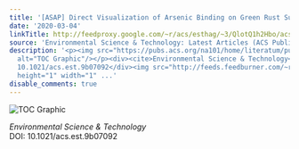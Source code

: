```yaml
---
title: '[ASAP] Direct Visualization of Arsenic Binding on Green Rust Sulfate'
date: '2020-03-04'
linkTitle: http://feedproxy.google.com/~r/acs/esthag/~3/QlotQ1h2Hbo/acs.est.9b07092
source: 'Environmental Science & Technology: Latest Articles (ACS Publications)'
description: '<p><img src="https://pubs.acs.org/na101/home/literatum/publisher/achs/journals/content/esthag/0/esthag.ahead-of-print/acs.est.9b07092/20200304/images/medium/es9b07092_0004.gif"
  alt="TOC Graphic"/></p><div><cite>Environmental Science & Technology</cite></div><div>DOI:
  10.1021/acs.est.9b07092</div><img src="http://feeds.feedburner.com/~r/acs/esthag/~4/QlotQ1h2Hbo"
  height="1" width="1" ...'
disable_comments: true
---
```

<p><img src="https://pubs.acs.org/na101/home/literatum/publisher/achs/journals/content/esthag/0/esthag.ahead-of-print/acs.est.9b07092/20200304/images/medium/es9b07092_0004.gif" alt="TOC Graphic"/></p><div><cite>Environmental Science & Technology</cite></div><div>DOI: 10.1021/acs.est.9b07092</div><img src="http://feeds.feedburner.com/~r/acs/esthag/~4/QlotQ1h2Hbo" height="1" width="1" ...